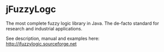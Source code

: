 jFuzzyLogc
===========

The most complete fuzzy logic library in Java. The de-facto standard for research and industrial applications.

See description, manual and examples here: http://jfuzzylogic.sourceforge.net

